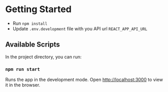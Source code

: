 # Getting Started

-   Run `npm install`
-   Update `.env.development` file with you API url `REACT_APP_API_URL`


## Available Scripts

In the project directory, you can run:

### `npm run start`

Runs the app in the development mode.
Open [http://localhost:3000](http://localhost:3000) to view it in the browser.

